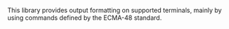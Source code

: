 This library provides output formatting on supported terminals, mainly by using commands defined by the ECMA-48 standard.